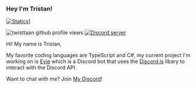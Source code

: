 ### Hey I'm Tristan!
[![Statics](https://github-readme-stats.vercel.app/api?username=IlaicraftYT&show_icons=true&theme=dark&count_private=true)](https://github.com/anuraghazra/github-readme-stats)]
<div>
  <p>
    <img src="https://komarev.com/ghpvc/?username=twisttaan" alt="twisttaan github profile views" />
    <a href="https://dsc.gg/tristan"><img src="https://discordapp.com/api/guilds/819106797028769844/embed.png" alt="Discord server" /></a>
  </p>
</div>

Hi! My name is Tristan,

My favorite coding languages are TypeScript and C#, my current project I'm working on is [Evie] which is a Discord bot that uses the [Discord.js] libary to interact with the Discord API. 
 
Want to chat with me? Join [My Discord]!


[Twitter]: https://twitter.com/twisttaan
[Discord.js]: https://github.com/discordjs/discord.js
[My Discord]: https://discord.gg/82Crd8tZRF
[Evie]: https://eviebot.rocks/
